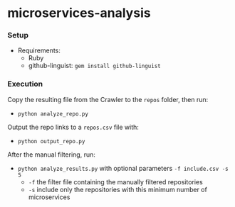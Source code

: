 # microservices-analysis

### Setup
- Requirements:
	- Ruby
	- github-linguist: ```gem install github-linguist```

### Execution
Copy the resulting file from the Crawler to the ```repos``` folder, then run:
- ```python analyze_repo.py```

Output the repo links to a ``repos.csv`` file with:
- ``python output_repo.py``

After the manual filtering, run:
- ```python analyze_results.py``` with optional parameters ```-f include.csv -s 5```
	- ```-f``` the filter file containing the manually filtered repositories
	- ```-s``` include only the repositories with this minimum number of microservices